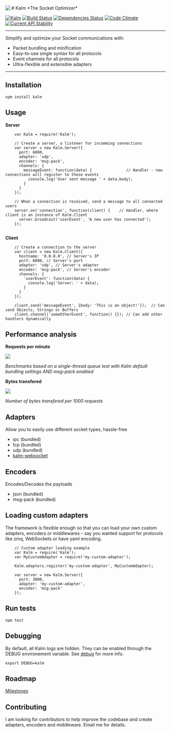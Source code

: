 <img align="left" src="http://i231.photobucket.com/albums/ee109/FeD135/kalm_logo_bolded.png">
# Kalm
*The Socket Optimizer*

[![Kalm](https://img.shields.io/npm/v/kalm.svg)](https://www.npmjs.com/package/kalm)
[![Build Status](https://travis-ci.org/fed135/Kalm.svg?branch=master)](https://travis-ci.org/fed135/Kalm)
[![Dependencies Status](https://david-dm.org/fed135/Kalm.svg)](https://www.npmjs.com/package/kalm)
[![Code Climate](https://codeclimate.com/github/fed135/Kalm/badges/gpa.svg)](https://codeclimate.com/github/fed135/Kalm)
[![Current API Stability](https://img.shields.io/badge/stability-stable-blue.svg)](https://codeclimate.com/github/fed135/Kalm)

---

Simplify and optimize your Socket communications with:

- Packet bundling and minification
- Easy-to-use single syntax for all protocols
- Event channels for all protocols
- Ultra-flexible and extensible adapters

---


## Installation

    npm install kalm


## Usage

**Server**

```node
    var Kalm = require('Kalm');

    // Create a server, a listener for incomming connections
    var server = new Kalm.Server({
      port: 6000,
      adapter: 'udp',
      encoder: 'msg-pack',
      channels: {
        messageEvent: function(data) {               // Handler - new connections will register to these events
          console.log('User sent message ' + data.body);
        }
      }
    });

    // When a connection is received, send a message to all connected users
    server.on('connection', function(client) {    // Handler, where client is an instance of Kalm.Client
      server.broadcast('userEvent', 'A new user has connected');  
    });
    
```

**Client**

```node
    // Create a connection to the server
    var client = new Kalm.Client({
      hostname: '0.0.0.0', // Server's IP
      port: 6000, // Server's port
      adapter: 'udp', // Server's adapter
      encoder: 'msg-pack', // Server's encoder
      channels: {
        'userEvent': function(data) {
          console.log('Server: ' + data);
        }
      }
    });

    client.send('messageEvent', {body: 'This is an object!'});	// Can send Objects, Strings or Buffers 
    client.channel('someOtherEvent', function() {}); // Can add other handlers dynamically 

```

## Performance analysis

**Requests per minute**

<img src="http://i231.photobucket.com/albums/ee109/FeD135/perf.png">

*Benchmarks based on a single-thread queue test with Kalm default bundling settings AND msg-pack enabled*

**Bytes transfered**

<img src="http://i231.photobucket.com/albums/ee109/FeD135/transfered.png">

*Number of bytes transfered per 1000 requests*


## Adapters

Allow you to easily use different socket types, hassle-free

- ipc (bundled)
- tcp (bundled)
- udp (bundled)
- [kalm-websocket](https://github.com/fed135/kalm-websocket)


## Encoders

Encodes/Decodes the payloads

- json (bundled)
- msg-pack (bundled)


## Loading custom adapters

The framework is flexible enough so that you can load your own custom adapters, encoders or middlewares - say you wanted support for protocols like zmq, WebSockets or have yaml encoding.

```node
    // Custom adapter loading example
    var Kalm = require('Kalm');
    var MyCustomAdapter = require('my-custom-adapter');

    Kalm.adapters.register('my-custom-adapter', MyCustomAdapter);

    var server = new Kalm.Server({
      port: 3000,
      adapter: 'my-custom-adapter',
      encoder: 'msg-pack'
    });
```


## Run tests

    npm test


## Debugging

By default, all Kalm logs are hidden. They can be enabled through the DEBUG environement variable. See [debug](https://github.com/visionmedia/debug) for more info.

    export DEBUG=kalm


## Roadmap

[Milestones](https://github.com/fed135/Kalm/milestones)

## Contributing

I am looking for contributors to help improve the codebase and create adapters, encoders and middleware.
Email me for details.
